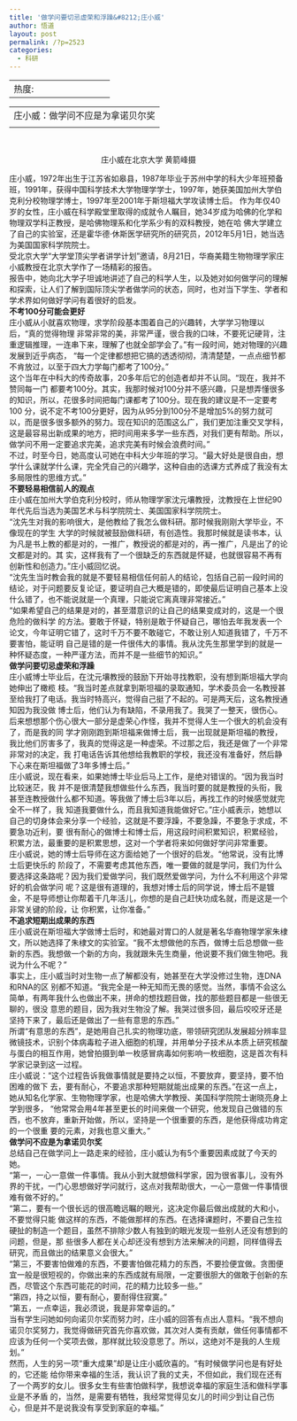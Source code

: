 ```yaml
---
title: '做学问要切忌虚荣和浮躁&#8212;庄小威'
author: 悟道
layout: post
permalink: /?p=2523
categories:
  - 科研
---
```

<table>
  <tr cellpadding=0><td>
    热度:
  </td><td cellpadding=0><img src='http://210.75.224.29/wordpress/wp-content/plugins/statpresscn/images/sun.gif' width=10 height=10 border=0 /></td><td cellpadding=0><img src='http://210.75.224.29/wordpress/wp-content/plugins/statpresscn/images/sun_dark.gif' width=10 height=10 border=0 /></td><td cellpadding=0><img src='http://210.75.224.29/wordpress/wp-content/plugins/statpresscn/images/sun_dark.gif' width=10 height=10 border=0 /></td><td cellpadding=0><img src='http://210.75.224.29/wordpress/wp-content/plugins/statpresscn/images/sun_dark.gif' width=10 height=10 border=0 /></td><td cellpadding=0><img src='http://210.75.224.29/wordpress/wp-content/plugins/statpresscn/images/sun_dark.gif' width=10 height=10 border=0 /></td></tr>
</table>

<table width="100%" border="0" cellspacing="0" cellpadding="0">
  <tr>
    <td align="center">
      庄小威：做学问不应是为拿诺贝尔奖
    </td>
  </tr>
  
  <tr>
    <td align="center" valign="middle">
    </td>
  </tr>
</table>

&nbsp;

<p align="center">
  <p align="center">
    <span style="font-family: 楷体_GB2312;">庄小威在北京大学 黄箭峰摄</span>
  </p>
  
  <div>
    庄小威，1972年出生于江苏省如皋县，1987年毕业于苏州中学的科大少年班预备 班，1991年，获得中国科学技术大学物理学学士，1997年，她获美国加州大学伯克利分校物理学博士，1997年至2001年于斯坦福大学攻读博士后。 作为年仅40岁的女性，庄小威在科学殿堂里取得的成就令人瞩目，她34岁成为哈佛的化学和物理双学科正教授，是哈佛物理系和化学系少有的双科教授，她在哈 佛大学建立了自己的实验室，还是霍华德·休斯医学研究所的研究员，2012年5月1日，她当选为美国国家科学院院士。
  </div>
  
  <div>
  </div>
  
  <div>
    受北京大学“大学堂顶尖学者讲学计划”邀请，8月21日，华裔美籍生物物理学家庄小威教授在北京大学作了一场精彩的报告。
  </div>
  
  <div>
  </div>
  
  <div>
    报告中，她向北大学子坦诚地讲述了自己的科学人生，以及她对如何做学问的理解和探索，让人们了解到国际顶尖学者做学问的状态，同时，也对当下学生、学者和学术界如何做好学问有着很好的启发。
  </div>
  
  <div>
  </div>
  
  <div>
    <strong>不考100分可能会更好</strong>
  </div>
  
  <div>
  </div>
  
  <div>
    庄小威从小就喜欢物理，求学阶段基本围着自己的兴趣转，大学学习物理以后，“真的觉得物理 非常非常的美，非常严谨，很合我的口味，不要死记硬背，注重逻辑推理，一连串下来，理解了也就全部学会了。”有一段时间，她对物理的兴趣发展到近乎病态， “每一个定律都想把它搞的透透彻彻，清清楚楚，一点点细节都不肯放过，以至于四大力学每门都考了100分。”
  </div>
  
  <div>
  </div>
  
  <div>
    这个当年在中科大的传奇故事，20多年后它的创造者却并不认同。“现在，我并不赞同每一门 都要考100分。其实，我那时候对100分并不感兴趣，只是想弄懂很多的知识，所以，花很多时间把每门课都考了100分。现在我的建议是不一定要考100 分，说不定不考100分更好，因为从95分到100分不是增加5%的努力就可以，而是很多很多额外的努力。现在知识的范围这么广，我们更加注重交叉学科， 这是最容易出新成果的地方，把时间用来多学一些东西，对我们更有帮助。所以，做学问不用一定要追求完美，追求完美有时候会浪费时间。”
  </div>
  
  <div>
  </div>
  
  <div>
    不过，时至今日，她高度认可她在中科大少年班的学习。“最大好处是很自由，想学什么课就学什么课，完全凭自己的兴趣学，这种自由的选课方式养成了我没有太多局限性的思维方式。”
  </div>
  
  <div>
  </div>
  
  <div>
    <strong>不要轻易相信前人的观点</strong>
  </div>
  
  <div>
  </div>
  
  <div>
    庄小威在加州大学伯克利分校时，师从物理学家沈元壤教授，沈教授在上世纪90年代先后当选为美国艺术与科学院院士、美国国家科学院院士。
  </div>
  
  <div>
  </div>
  
  <div>
    “沈先生对我的影响很大，是他教给了我怎么做科研。那时候我刚刚大学毕业，不像现在的学生 大学的时候就被鼓励做科研，有创造性。我那时候就是读书本，认为凡是书上教的都是对的，一推广，教授说的都是对的，再一推广，凡是出了的论文都是对的。其 实，这样我有了一个很缺乏的东西就是怀疑，也就很容易不再有创新性和创造力。”庄小威回忆说。
  </div>
  
  <div>
  </div>
  
  <div>
    “沈先生当时教会我的就是不要轻易相信任何前人的结论，包括自己前一段时间的结论，对于问题要反复论证，要证明自己大概是错的，即使最后证明自己基本上没什么错了，也不能说就是一个真理，只能说它离真理非常接近。”
  </div>
  
  <div>
  </div>
  
  <div>
    “如果希望自己的结果是对的，甚至潜意识的让自己的结果变成对的，这是一个很危险的做科学 的方法。要敢于怀疑，特别是敢于怀疑自己，哪怕去年我发表一个论文，今年证明它错了，这时千万不要不敢碰它，不敢让别人知道我错了，千万不要害怕，能证明 自己是错的是一件很伟大的事情。我从沈先生那里学到的就是一种怀疑态度，一种严谨方法，而并不是一些细节的知识。”
  </div>
  
  <div>
  </div>
  
  <div>
    <strong>做学问要切忌虚荣和浮躁</strong>
  </div>
  
  <div>
  </div>
  
  <div>
    庄小威博士毕业后，在沈元壤教授的鼓励下开始寻找教职，没有想到斯坦福大学向她伸出了橄榄 枝。“我当时差点就拿到斯坦福的录取通知，学术委员会一名教授甚至给我打了电话。我当时特高兴，觉得自己挺了不起的。可是两天后，这名教授通知因为我没做 博士后，他们认为有缺陷，不录用我了。我哭了一整天，很伤心。后来想想那个伤心很大一部分是虚荣心作怪，我并不觉得人生一个很大的机会没有了，而是我的同 学才刚刚跑到斯坦福来做博士后，我一出现就是斯坦福的教授，我比他们厉害多了，我真的觉得这是一种虚荣。不过那之后，我还是做了一个非常非常对的决定，我 打电话告诉其他想给我教职的学校，我还没有准备好，然后静下心来在斯坦福做了3年多博士后。”
  </div>
  
  <div>
  </div>
  
  <div>
    庄小威说，现在看来，如果她博士毕业后马上工作，是绝对错误的。“因为我当时比较迷茫，我 并不是很清楚我想做些什么东西，我当时要的就是教授的头衔，我甚至连教授做什么都不知道。等我做了博士后3年以后，再找工作的时候感觉就完全不一样了，我 知道我要做什么，而且我知道我能做好它。”庄小威表示，她想以自己的切身体会来分享一个经验，这就是不要浮躁，不要急躁，不要急于求成，不要急功近利，要 很有耐心的做博士和博士后，用这段时间积累知识，积累经验，积累方法，最重要的是积累思想，这对一个学者将来如何做好学问非常重要。
  </div>
  
  <div>
  </div>
  
  <div>
    庄小威说，她的博士后导师在这方面给她了一个很好的启发。“他常说，没有比博士后更快乐的 阶段了，不需要考虑其他东西，唯一要做的就是学问，我们为什么要选择这条路呢？因为我们爱做学问，我们既然爱做学问，为什么不利用这个非常好的机会做学问 呢？这是很有道理的，我想对博士后的同学说，博士后不是镀金，不是导师想让你帮着干几年活儿，你想的是自己赶快功成名就，而是这是一个非常关键的阶段，让 你积累，让你准备。”
  </div>
  
  <div>
  </div>
  
  <div>
    <strong>不追求短期出成果的东西</strong>
  </div>
  
  <div>
  </div>
  
  <div>
    庄小威说在斯坦福大学做博士后时，和她最对胃口的人就是著名华裔物理学家朱棣文，所以她选择了朱棣文的实验室。“我不太想做他的东西，做博士后总想做一些新的东西。我想做一个新的方向，我就跟朱先生商量，他说要不我们做生物吧。我说为什么不呢？”
  </div>
  
  <div>
  </div>
  
  <div>
    事实上，庄小威当时对生物一点了解都没有，她甚至在大学没修过生物，连DNA和RNA的区 别都不知道。“我完全是一种无知而无畏的感觉。当然，事情不会这么简单，有两年我什么也做出不来，拼命的想找题目做，找的那些题目都是一些很无聊的，很没 意思的题目，因为我对生物没了解。我哭过很多回，最后咬咬牙还是坚持下来了，最后还是做出了一些有意思的东西。”
  </div>
  
  <div>
  </div>
  
  <div>
    所谓“有意思的东西”，是她用自己扎实的物理功底，带领研究团队发展超分辨率显微镜技术，识别个体病毒粒子进入细胞的机理，并用单分子技术从本质上研究核酸与蛋白的相互作用，她曾拍摄到单一枚感冒病毒如何影响一枚细胞，这是首次有科学家记录到这一过程。
  </div>
  
  <div>
  </div>
  
  <div>
    庄小威说：“这个过程告诉我做事情就是要持之以恒，不要放弃，要坚持，要不怕困难的做下 去，要有耐心，不要追求那种短期就能出成果的东西。”在这一点上，她从知名化学家、生物物理学家，也是哈佛大学教授、美国科学院院士谢晓亮身上学到很多， “他常常会用4年甚至更长的时间来做一个研究，他发现自己做错的东西，也不放弃，重新开始做，所以，坚持是一个很重要的东西，是他获得成功肯定的一个很重 要的元素，对我也意义重大。”
  </div>
  
  <div>
  </div>
  
  <div>
    <strong>做学问不应是为拿诺贝尔奖</strong>
  </div>
  
  <div>
  </div>
  
  <div>
    总结自己在做学问上一路走来的经验，庄小威认为有5个重要因素成就了今天的她。
  </div>
  
  <div>
  </div>
  
  <div>
    “第一，一心一意做一件事情。我从小到大就想做科学家，因为很省事儿，没有外界的干扰，一门心思想做好学问就行，这点对我帮助很大，一心一意做一件事情很难有做不好的。”
  </div>
  
  <div>
  </div>
  
  <div>
    “第二，要有一个很长远的很高瞻远瞩的眼光，这决定你最后做出成就的大和小，不要觉得只能 做这样的东西，不能做那样的东西。在选择课题时，不要自己生拉硬扯的制造一个题目，虽然不排除少数人有独到的眼光发现一些别人还没有想到的问题，但是，那 些很多人都在关心却还没有想到方法来解决的问题，同样值得去研究，而且做出的结果意义会很大。”
  </div>
  
  <div>
  </div>
  
  <div>
    “第三，不要害怕做难的东西，不要害怕做花精力的东西，不要捡便宜做。贪图便宜一般是很短视的，你做出来的东西成就有局限，一定要很胆大的做敢于创新的东西，尽管这个东西可能花的时间，花的精力比较多一些。”
  </div>
  
  <div>
  </div>
  
  <div>
    “第四，持之以恒，要有耐心，要耐得住寂寞。”
  </div>
  
  <div>
  </div>
  
  <div>
    “第五，一点幸运，我必须说，我是非常幸运的。”
  </div>
  
  <div>
  </div>
  
  <div>
    当有学生问她如何向诺贝尔奖而努力时，庄小威的回答有点出人意料。“我不想向诺贝尔奖努力，我觉得做研究首先你喜欢做，其次对人类有贡献，做任何事情都不应该为任何一个奖项去做，那样就比较没意思了。所以，这绝对不是我的人生规划。”
  </div>
  
  <div>
  </div>
  
  <div>
    然而，人生的另一项“重大成果”却是让庄小威欣喜的。“有时候做学问也是有好处的，它还能 给你带来幸福的生活，我认识了我的丈夫，不但如此，我们现在还有了一个两岁的女儿。很多女生有些害怕做科学，我想说幸福的家庭生活和做科学事业是不矛盾 的，当然，是需要有牺牲，我经常觉得见女儿的时间少到让自己伤心，但是并不是说我没有享受到家庭的幸福。”
  </div>
